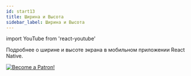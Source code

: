 ```yaml
---
id: start13
title: Ширина и Высота
sidebar_label: Ширина и Высота
---
```


import YouTube from 'react-youtube'

Подробнее о ширине и высоте экрана в мобильном приложении React Native.

<YouTube videoId='XehdxK1jkFk' />

[![Become a Patron!](/img/logo/patreon.png)](https://www.patreon.com/bePatron?u=31769291)
